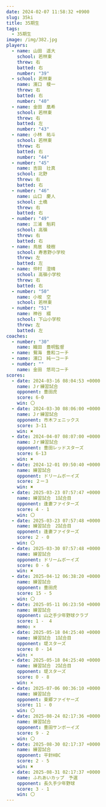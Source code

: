 ```yaml
---
date: 2024-02-07 11:58:32 +0900
slug: 35ki
title: 35期生
tags:
  - 35期生
image: /img/382.jpg
players:
  - name: 山田　遥大
    school: 若林東
    threw: 右
    batted: 右
    number: "39"
  - school: 若林東
    name: 濱口　榎一
    threw: 右
    batted: 右
    number: "40"
  - name: 金田　凰希
    school: 若林東
    threw: 右
    batted: 左
    number: "43"
  - name: 小林　祐斗
    school: 若林東
    threw: 右
    batted: 右
    number: "44"
  - number: "45"
    name: 吉田　壮真
    school: 北野
    threw: 右
    batted: 右
  - number: "46"
    name: 山口　慶人
    school: 土橋
    threw: 右
    batted: 右
  - number: "49"
    name: 三浦　魁莉
    school: 高嶺
    threw: 右
    batted: 右
  - name: 鳥居　稜樹
    school: 寿恵野小学校
    threw: 左
    batted: 左
  - name: 仲村　澄晴
    school: 高嶺小学校
    threw: 右
    batted: 右
  - number: "50"
    name: 小坂　空
    school: 若林東
  - number: "51"
    name: 神谷　綴
    school: 下山小学校
    threw: 左
    batted: 左
coaches:
  - number: "30"
    name: 織田　豊明監督
  - name: 鴛海　豊和コーチ
  - name: 濱口　純一コーチ
  - number: ""
    name: 金田　悠司コーチ
scores:
  - date: 2024-03-16 08:04:53 +0000
    name: Jｒ練習試合
    opponent: 豊田虎
    score: 6-0
    win: 〇
  - date: 2024-03-30 08:06:00 +0000
    name: Jｒ練習試合
    opponent: 市木フェニックス
    score: 3-11
    win: ✖
  - date: 2024-04-07 08:07:00 +0000
    name: Jｒ練習試合
    opponent: 豊田レッドスターズ
    score: 6-13
    win: ✖
  - date: 2024-12-01 09:50:40 +0000
    name: 練習試合
    opponent: ドリームボーイズ
    score: ２ー３
    win: ✖
  - date: 2025-03-23 07:57:47 +0000
    name: 練習試合　1試合目
    opponent: 逢妻ファイターズ
    score: 4 - 1
    win: 〇
  - date: 2025-03-23 07:57:48 +0000
    name: 練習試合　2試合目
    opponent: 逢妻ファイターズ
    score: 2 - 0
    win: 〇
  - date: 2025-03-30 07:57:48 +0000
    name: 練習試合
    opponent: ドリームボーイズ
    score: 0 - 6
    win: ✖
  - date: 2025-04-12 06:38:20 +0000
    name: 練習試合
    opponent: 豊田虎
    score: 15 - 5
    win: 〇
  - date: 2025-05-11 06:23:50 +0000
    name: 練習試合
    opponent: 山之手少年野球クラブ
    score: 1 -  4
    memo: ×
  - date: 2025-05-18 04:25:40 +0000
    name: 練習試合　1試合目
    opponent: 堤スターズ
    score: 0 - 14
    win: ×
  - date: 2025-05-18 04:25:40 +0000
    name: 練習試合　2試合目
    opponent: 堤スターズ
    score: 0 - 8
    win: ×
  - date: 2025-07-06 00:36:10 +0000
    name: 練習試合
    opponent: 東郷ファイヤーズ
    score: 11 - 0
    win: 〇
  - date: 2025-08-24 02:17:36 +0000
    name: 練習試合
    opponent: 豊田サンボーイズ
    score: 9 - 2
    win: 〇
  - date: 2025-08-30 02:17:37 +0000
    name: 練習試合
    opponent: 平針HBC
    score: 2 - 5
    win: ✖
  - date: 2025-08-31 02:17:37 +0000
    name: ふれあいカップ　予選
    opponent: 長久手少年野球
    score: 3 - 1
    win: 〇
---
```

